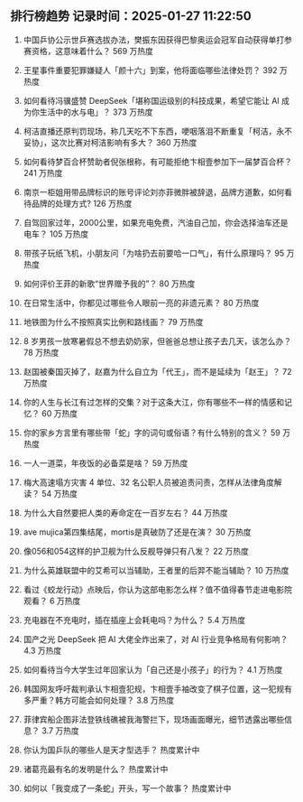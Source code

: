 
## 排行榜趋势 记录时间：2025-01-27 11:22:50
  
  1. 中国乒协公示世乒赛选拔办法，樊振东因获得巴黎奥运会冠军自动获得单打参赛资格，这意味着什么？ 569 万热度
    
  2. 王星事件重要犯罪嫌疑人「颜十六」到案，他将面临哪些法律处罚？ 392 万热度
    
  3. 如何看待冯骥盛赞 DeepSeek「堪称国运级别的科技成果，希望它能让 AI 成为你生活中的水与电」？ 373 万热度
    
  4. 柯洁直播还原判罚现场，称几天吃不下东西，哽咽落泪不断重复「柯洁，永不妥协」，这次比赛对柯洁影响有多大？ 360 万热度
    
  5. 如何看待梦百合杯赞助者倪张根称，有可能拒绝卞相壹参加下一届梦百合杯？ 241 万热度
    
  6. 南京一柜姐用带品牌标识的账号评论刘亦菲微胖被辞退，品牌方道歉，如何看待品牌的处理方式? 126 万热度
    
  7. 自驾回家过年，2000公里，如果充电免费，汽油自己加，你会选择油车还是电车？ 105 万热度
    
  8. 带孩子玩纸飞机，小朋友问「为啥扔去前要哈一口气」，有什么原理吗？ 95 万热度
    
  9. 如何评价王菲的新歌“世界赠予我的”？ 80 万热度
    
  10. 在日常生活中，你都见过哪些令人眼前一亮的非遗元素？ 80 万热度
    
  11. 地铁图为什么不按照真实比例和路线画？ 79 万热度
    
  12. 8 岁男孩一放寒暑假总不想去奶奶家，但爸爸总想让孩子去几天，该怎么办？ 78 万热度
    
  13. 赵国被秦国灭掉了，赵嘉为什么自立为「代王」，而不是延续为「赵王」？ 72 万热度
    
  14. 你的人生与长江有过怎样的交集？对于这条大江，你有哪些不一样的情感和记忆？ 60 万热度
    
  15. 你的家乡方言里有哪些带「蛇」字的词句或俗语？有什么特别的含义？ 59 万热度
    
  16. 一人一道菜，年夜饭的必备菜是啥？ 59 万热度
    
  17. 梅大高速塌方灾害 4 单位、32 名公职人员被追责问责，怎样从法律角度解读？ 54 万热度
    
  18. 为什么大自然要把人类的寿命定在一百岁左右？ 44 万热度
    
  19. ave mujica第四集结尾，mortis是真破防了还是在演？ 30 万热度
    
  20. 像056和054这样的护卫舰为什么反舰导弹只有八发？ 22 万热度
    
  21. 为什么英雄联盟中的艾希可以当辅助，王者里的后羿不能当辅助？ 10 万热度
    
  22. 看过《蛟龙行动》点映后，你认为这部电影怎么样？值不值得春节走进电影院观看？ 6 万热度
    
  23. 充电器在不充电时，插在插座上会耗电吗？为什么？ 5.4 万热度
    
  24. 国产之光 DeepSeek 把 AI 大佬全炸出来了，对 AI 行业竞争格局有何影响？ 4.3 万热度
    
  25. 如何看待当今大学生过年回家认为「自己还是小孩子」的行为？ 4.1 万热度
    
  26. 韩国网友呼吁裁判承认卞相壹犯规，卞相壹手袖改变了棋子位置，这一犯规有多严重？韩方可能会如何处理？ 3.8 万热度
    
  27. 菲律宾船企图非法登铁线礁被我海警拦下，现场画面曝光，细节透露出哪些信息？ 3.7 万热度
    
  28. 你认为国乒队的哪些人是天才型选手？ 热度累计中
    
  29. 诸葛亮最有名的发明是什么？ 热度累计中
    
  30. 如何以「我变成了一条蛇」开头，写一个故事？ 热度累计中
    